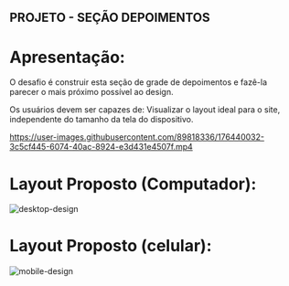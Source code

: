## PROJETO - SEÇÃO DEPOIMENTOS<br>

# Apresentação:

O desafio é construir esta seção de grade de depoimentos e fazê-la parecer o mais próximo possível ao design.<br>

Os usuários devem ser capazes de:
Visualizar o layout ideal para o site, independente do tamanho da tela do dispositivo.

https://user-images.githubusercontent.com/89818336/176440032-3c5cf445-6074-40ac-8924-e3d431e4507f.mp4
  
# Layout Proposto (Computador):
![desktop-design](https://user-images.githubusercontent.com/89818336/175848441-47c8fbe4-6b88-4ead-bcd3-24a86ee458bd.jpg)

# Layout Proposto (celular):

![mobile-design](https://user-images.githubusercontent.com/89818336/175848568-e8f91093-0383-4396-8aac-b78b9b5de562.jpg)
